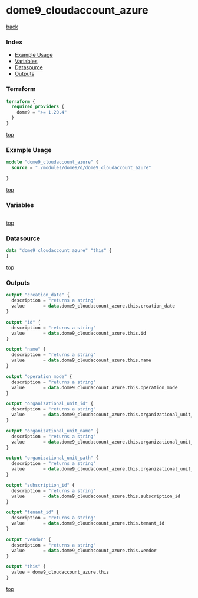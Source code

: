 # dome9_cloudaccount_azure

[back](../dome9.md)

### Index

- [Example Usage](#example-usage)
- [Variables](#variables)
- [Datasource](#datasource)
- [Outputs](#outputs)

### Terraform

```terraform
terraform {
  required_providers {
    dome9 = ">= 1.20.4"
  }
}
```

[top](#index)

### Example Usage

```terraform
module "dome9_cloudaccount_azure" {
  source = "./modules/dome9/d/dome9_cloudaccount_azure"

}
```

[top](#index)

### Variables

```terraform
```

[top](#index)

### Datasource

```terraform
data "dome9_cloudaccount_azure" "this" {
}
```

[top](#index)

### Outputs

```terraform
output "creation_date" {
  description = "returns a string"
  value       = data.dome9_cloudaccount_azure.this.creation_date
}

output "id" {
  description = "returns a string"
  value       = data.dome9_cloudaccount_azure.this.id
}

output "name" {
  description = "returns a string"
  value       = data.dome9_cloudaccount_azure.this.name
}

output "operation_mode" {
  description = "returns a string"
  value       = data.dome9_cloudaccount_azure.this.operation_mode
}

output "organizational_unit_id" {
  description = "returns a string"
  value       = data.dome9_cloudaccount_azure.this.organizational_unit_id
}

output "organizational_unit_name" {
  description = "returns a string"
  value       = data.dome9_cloudaccount_azure.this.organizational_unit_name
}

output "organizational_unit_path" {
  description = "returns a string"
  value       = data.dome9_cloudaccount_azure.this.organizational_unit_path
}

output "subscription_id" {
  description = "returns a string"
  value       = data.dome9_cloudaccount_azure.this.subscription_id
}

output "tenant_id" {
  description = "returns a string"
  value       = data.dome9_cloudaccount_azure.this.tenant_id
}

output "vendor" {
  description = "returns a string"
  value       = data.dome9_cloudaccount_azure.this.vendor
}

output "this" {
  value = dome9_cloudaccount_azure.this
}
```

[top](#index)